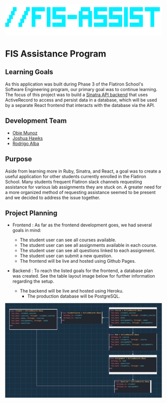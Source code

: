 ![FIS-Assist-Logo](https://raw.githubusercontent.com/ObieMunoz/fis-assist/main/src/assets/fis_logo.png)
# FIS Assistance Program

## Learning Goals

As this application was built during Phase 3 of the Flatiron School's Software Engineering program, our primary goal was to continue learning. The focus of this project was to build a [Sinatra API backend](http://www.github.com/obiemunoz/fis-assist-backend) that uses ActiveRecord to access and persist data in a database, which will be used by a separate React frontend that interacts with the database via the API.

## Development Team
- [Obie Munoz](http://www.linkedin.com/in/obedmunozjr)
- [Joshua Hawks](http://www.linkedin.com/in/joshuahawks1)
- [Rodrigo Alba](http://www.linkedin.com/in/rodrigoqalba)

## Purpose

Aside from learning more in Ruby, Sinatra, and React, a goal was to create a useful application for other students currently enrolled in the Flatiron School. Many students frequent Flatiron slack channels requesting assistance for various lab assignments they are stuck on. A greater need for a more organized method of requesting assistance seemed to be present and we decided to address the issue together.


## Project Planning

- Frontend : As far as the frontend development goes, we had several goals in mind:
  - The student user can see all courses available.
  - The student user can see all assignments available in each course.
  - The student user can see all questions linked to each assignment.
  - The student user can submit a new question.
  - The frontend will be live and hosted using Github Pages.

- Backend : To reach the listed goals for the frontend, a database plan was created. See the table layout image below for further information regarding the setup.
  - The backend will be live and hosted using Heroku.
    - The production database will be PostgreSQL.

![db-tables-plan](https://raw.githubusercontent.com/ObieMunoz/fis-assist/main/src/assets/plan-tables.png)
